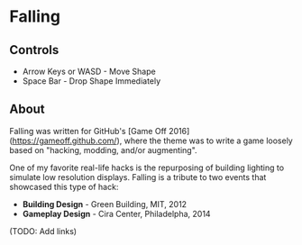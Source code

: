 # Falling

## Controls

* Arrow Keys or WASD - Move Shape
* Space Bar - Drop Shape Immediately

## About

Falling was written for GitHub's [Game Off 2016] (https://gameoff.github.com/), where the theme was to write a game loosely based on "hacking, modding, and/or augmenting".

One of my favorite real-life hacks is the repurposing of building lighting to simulate low resolution displays. Falling is a tribute to two events that showcased this type of hack:
* **Building Design** - Green Building, MIT, 2012
* **Gameplay Design** - Cira Center, Philadelpha, 2014

(TODO: Add links)